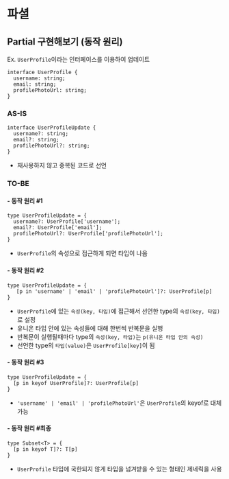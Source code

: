 # 파셜

## Partial 구현해보기 (동작 원리)

Ex. `UserProfile`이라는 인터페이스를 이용하여 업데이트
```
interface UserProfile {
  username: string;
  email: string;
  profilePhotoUrl: string;
}
```
### AS-IS
```
interface UserProfileUpdate {
  username?: string;
  email?: string;
  profilePhotoUrl?: string;
}
```
- 재사용하지 않고 중복된 코드로 선언

### TO-BE
#### - 동작 원리 #1
  ```
  type UserProfileUpdate = {
    username?: UserProfile['username'];
    email?: UserProfile['email'];
    profilePhotoUrl?: UserProfile['profilePhotoUrl'];
  }
  ```
- `UserProfile`의 속성으로 접근하게 되면 타입이 나옴
#### - 동작 원리 #2
```
type UserProfileUpdate = {
   [p in 'username' | 'email' | 'profilePhotoUrl']?: UserProfile[p]
}
```
- `UserProfile`에 있는 `속성(key, 타입)`에 접근해서 선언한 type의 `속성(key, 타입)`로 설정
- 유니온 타입 안에 있는 속성들에 대해 한번씩 반복문을 실행
- 반복문이 실행될때마다 type의 `속성(key, 타입)`는 `p(유니온 타입 안의 속성)`
- 선언한 type의 `타입(value)`은 `UserProfile[key]`이 됨

#### - 동작 원리 #3
```
type UserProfileUpdate = {
  [p in keyof UserProfile]?: UserProfile[p]
}
```
- `'username' | 'email' | 'profilePhotoUrl'`은 `UserProfile`의 keyof로 대체 가능

#### - 동작 원리 #최종
```
type Subset<T> = {
  [p in keyof T]?: T[p]
}
```
- `UserProfile` 타입에 국한되지 않게 타입을 넘겨받을 수 있는 형태인 제네릭을 사용
